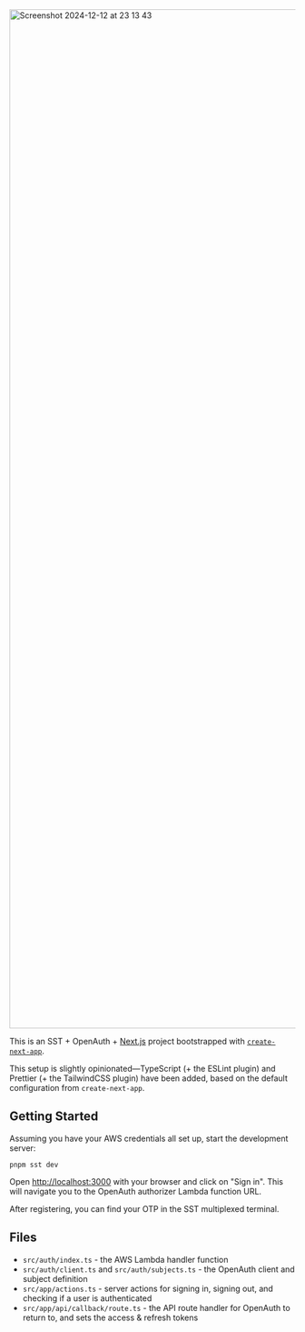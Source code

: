 <img width="1792" alt="Screenshot 2024-12-12 at 23 13 43" src="https://github.com/user-attachments/assets/34bbd81a-cc07-439f-b73f-7787776f7f0b" />

This is an SST + OpenAuth + [Next.js](https://nextjs.org) project bootstrapped with [`create-next-app`](https://nextjs.org/docs/app/api-reference/cli/create-next-app).

This setup is slightly opinionated—TypeScript (+ the ESLint plugin) and Prettier (+ the TailwindCSS plugin) have been added,
based on the default configuration from `create-next-app`.

## Getting Started

Assuming you have your AWS credentials all set up, start the development server:

```
pnpm sst dev
```

Open [http://localhost:3000](http://localhost:3000) with your browser and click on "Sign in".
This will navigate you to the OpenAuth authorizer Lambda function URL.

After registering, you can find your OTP in the SST multiplexed terminal.

## Files

- `src/auth/index.ts` - the AWS Lambda handler function
- `src/auth/client.ts` and `src/auth/subjects.ts` - the OpenAuth client and subject definition
- `src/app/actions.ts` - server actions for signing in, signing out, and checking if a user is authenticated
- `src/app/api/callback/route.ts` - the API route handler for OpenAuth to return to, and sets the access & refresh tokens
